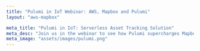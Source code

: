 ```yaml
---
title: "Pulumi in IoT Webinar: AWS, Mapbox and Pulumi"
layout: "aws-mapbox"

meta_title: "Pulumi in IoT: Serverless Asset Tracking Solution"
meta_desc: "Join us in the webinar to see how Pulumi supercharges Mapbox’s IoT asset tracking architecture on AWS, from API Gateway, Amazon Kinesis, to DynamoDB and S3."
meta_image: "assets/images/pulumi.png"
---
```


